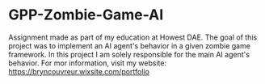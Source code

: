 # GPP-Zombie-Game-AI
Assignment made as part of my education at Howest DAE. The goal of this project was to implement an AI agent's behavior in a given zombie game framework. In this project I am solely responsible for the main AI agent's behavior.
For mor information, visit my website: https://bryncouvreur.wixsite.com/portfolio

